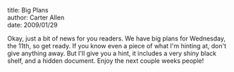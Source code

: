 title: Big Plans  
author: Carter Allen  
date: 2009/01/29  

Okay, just a bit of  news for you readers. We have big plans for Wednesday, the 11th, so get ready. If you know even a piece of what I'm hinting at, don't give anything away. But I'll give you a hint, it includes a very shiny black shelf, and a hidden document. Enjoy the next couple weeks people!